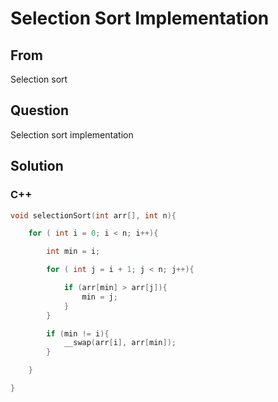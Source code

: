 # Selection Sort Implementation



## From 

Selection sort



## Question

Selection sort implementation



## Solution  



### C++

```c++
void selectionSort(int arr[], int n){

    for ( int i = 0; i < n; i++){

        int min = i;

        for ( int j = i + 1; j < n; j++){

            if (arr[min] > arr[j]){
                min = j;
            }
        }

        if (min != i){
            __swap(arr[i], arr[min]);
        }

    }

}
```

